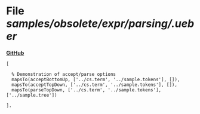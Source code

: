 # File _samples/obsolete/expr/parsing/.ueber_
**[GitHub](https://github.com/softlang/yas/blob/master/samples/obsolete/expr/parsing/.ueber)**
```
[

  % Demonstration of accept/parse options
  mapsTo(acceptBottomUp, ['../cs.term', '../sample.tokens'], []),
  mapsTo(acceptTopDown, ['../cs.term', '../sample.tokens'], []),
  mapsTo(parseTopDown, ['../cs.term', '../sample.tokens'], ['../sample.tree'])

].

```
